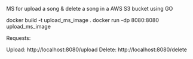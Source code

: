 MS for upload a song & delete a song in a AWS S3 bucket using GO

docker build -t upload_ms_image .
docker run -dp 8080:8080 upload_ms_image

Requests: 

Upload: http://localhost:8080/upload
Delete: http://localhost:8080/delete 